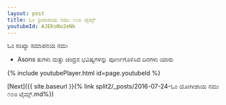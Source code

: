 ```yaml
---
layout: post
title: ಓಂ ಶ್ರೀವಾಸಾಯ ನಮಃ ೧೦೮ ಟೈಮ್ಸ್
youtubeId: AJEKoNo2eNk
---
```

 
 
 ಓಂ ಸಂಖ್ಯಾ ಸಮಾಪನಯ ನಮಃ  
 
 -  Asons ತುಗಳು ಮತ್ತು ಚಂದ್ರನ ಭವಿಷ್ಯಗಳನ್ನು ಪೂರ್ಣಗೊಳಿಸಿದ ದಿನಗಳು ಯಾರು 
 
  
 
  
 
 
 
 
 
 


{% include youtubePlayer.html id=page.youtubeId %}
 
[Next]({{ site.baseurl }}{% link  split2/_posts/2016-07-24-ಓಂ ಯೋಗೀಶಾಯ ನಮಃ ೧೦೮ ಟೈಮ್ಸ್.md%})
 
